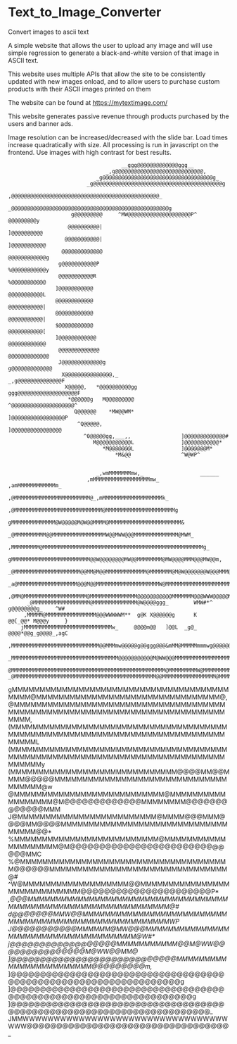 # Text_to_Image_Converter
Convert images to ascii text

A simple website that allows the user to upload any image and will use simple regression to generate 
a black-and-white version of that image in ASCII text.

This website uses multiple APIs that allow the site to be consistently updated with new images onload, 
and to allow users to purchase custom products with their ASCII images printed on them

The website can be found at https://mytextimage.com/ 

This website generates passive revenue through products purchased by the users and banner ads.

Image resolution can be increased/decreased with the slide bar. 
Load times increase quadratically with size. 
All processing is run in javascript on the frontend. 
Use images with high contrast for best results.



                                        __ggg@@@@@@@@@@@@@ggg__                                             
                                   _,g@@@@@@@@@@@@@@@@@@@@@@@@@@@@,                                         
                                _g@@@@@@@@@@@@@@@@@@@@@@@@@@@@@@@@@@@g_                                     
                             _g@@@@@@@@@@@@@@@@@@@@@@@@@@@@@@@@@@@@@@@@@g                                   
                           ,@@@@@@@@@@@@@@@@@@@@@@@@@@@@@@@@@@@@@@@@@@@@@@@_                                
                         _@@@@@@@@@@@@@@@@@@@@@@@@@@@@@@@@@@@@@@@@@@@@@@@@@@g                               
                        g@@@@@@@@@     ^MW@@@@@@@@@@@@@@@@@@@@P^     @@@@@@@@@y                             
                       @@@@@@@@@@|                                   ]@@@@@@@@@@                            
                      @@@@@@@@@@@|                                   ]@@@@@@@@@@@                           
                     @@@@@@@@@@@@@                                   @@@@@@@@@@@@g                          
                    g@@@@@@@@@@@P                                     %@@@@@@@@@@@y                         
                    @@@@@@@@@@@R                                       %@@@@@@@@@@@                         
                   ]@@@@@@@@@@@                                         @@@@@@@@@@@L                        
                   @@@@@@@@@@@@                                         @@@@@@@@@@@|                        
                   @@@@@@@@@@@@                                         @@@@@@@@@@@|                        
                   $@@@@@@@@@@@                                         @@@@@@@@@@@[                        
                   ]@@@@@@@@@@@@                                       @@@@@@@@@@@@                         
                    @@@@@@@@@@@@@                                     @@@@@@@@@@@@@                         
                    J@@@@@@@@@@@@@g                                 g@@@@@@@@@@@@@                          
                     X@@@@@@@@@@@@@@@,_                         _,g@@@@@@@@@@@@@@F                          
                      X@@@@@,   *@@@@@@@@@@gg             ggg@@@@@@@@@@@@@@@@@@@F                           
                       *@@@@@@g   M@@@@@@@@@              ^@@@@@@@@@@@@@@@@@@@@^                            
                         Q@@@@@@    *MW@@WM*               ]@@@@@@@@@@@@@@@@@P                              
                          ^Q@@@@@,                         ]@@@@@@@@@@@@@@@@                                
                            ^0@@@@@gg,___,,                ]@@@@@@@@@@@@@#                                  
                               M@@@@@@@@@@@L               ]@@@@@@@@@@@*                                    
                                  *M@@@@@@@L               ]@@@@@@@M*                                       
                                      *M&@@                ^W@WP^                                           
                                                                                                            

                                _,wmMMMMMMMmw,_                  ______                         
                             ,mMMMMMMMMMMMMMMMMMMmw_      ,amMMMMMMMMMMMMm_                     
                          ,@MMMMMMMMMMMMMMMMMMMMMMMM@_,mMMMMMMMMMMMMMMMMMMMk_                   
                        ,@MMMMMMMMMMMMMMMMMMMMMMMMMMMM@MMMMMMMMMMMMMMMMMMMMMMg                  
                       gMMMMMMMMMMMMMM@W@@@@@M@W@@MMMM@MMMMMMMMMMMMMMMMMMMMMMM&                 
                     _@MMMMMMMMMM@@MMMMMMMMMMMMMMMMMW@@MWW@@@MMMMMMMMMMMMMM@MWM_                
                    ,MMMMMMMMM@MMMMMMMMMMMMMMMMMMMMMMMMMMMMMMMMMMMMMMMMMMMMMMMMMMMg_            
                   gMMMMMMMMMMMMMMMMMMMMMMMMM@@W@@@@@@@@MW@@MMMMMMMM@MW@@@@MMM@@@MW@@m,         
                 _@MMMMMMMMMMMMMMMMMMMMM@@MM@M@@MMMMMMMMMMMMM@MMMMMMM@M@W@@@@@@@W@@@MMM@,       
              _a@MMMMMMMMMMMMMMMMMMM@@@M@@MMMMMMMMMMMMMMMMMMMMW@MMMMMMMMMMMMMMMMMMMMMMMMWg      
            ,@MM@MMMMMMMMMMMMMMMMMMMM@MMMMMMMMMMMMMMM@@@@@@@@@@@MMMMMMM@@@WWW@@@@@MWWW@@MMMg    
          _@MMMMMMMMMMMMMMMMMM@MMMMMMMMMMMMMM@W@@@@ggg_        WMW#*^     g@@@@@@@@g_    ^W#    
         ,MMMMM@MMMMMMMMMMMMMMMM@@@WWWWWM**  g@K X@@@@@@g      K         @@[_@@* M@@@y     }    
        jMMMMMMMMMMMMMMMMMMMMMMMMMMMMw_     @@@@m@@   ]@@L  _g@_        @@@@*@@g_g@@@@_,agC     
       ,MMMMMMMMMMMMMMMMMMMMMMMMMMMM@@MMMmw@@@@@g@@ggg@@@&mMM@MMMMMmmmwg@@@@@@@@@@MMMMMW*       
      _MMMMMMMMMMMMMMMMMMMMMMMMMMMMMMMMMM@@@@@@@@@@@M@WW@@@MMMMMMMMMMMMMMMMMMMMMMMMMMW          
      @MMMMMMMMMMMMMMMMMMMMMMMMMMMMMMMMMMMMMMMMMMMMMMMMM@MMMMMMMMMW@MMMMMMMMMM@MWW*^            
    _@MMMMMMMMMMMMMMMMMMMMMMMMMMMMMMMMMMMMMMMMMMMMM@@MMMMMMMMMMMMMMMMM@MMMMMMMMMg               
   gMMMMMMMMMMMMMMMMMMMMMMMMMMMMMMMMMMMMMMMMMMM@MMMMMMMMMMMMMMMMMMMMMMMMMMMMMMMMM@,             
  @MMMMMMMMMMMMMMMMMMMMMMMMMMMMMMMMMMMMMMMMMMMMMMMMMMMMMMMMMMMMMMMMMMMMMMMMMMMMMMMMM,           
 (MMMMMMMMMMMMMMMMMMMMMMMMMMMMMMMMMMMMMMMMMMMMMMMMMMMMMMMMMMMMMMMMMMMMMMMMMMMMMMMMMMML          
 (MMMMMMMMMMMMMMMMMMMMMMMMMMMMMMMMMMMMMMMMMMMMMMMMMMMMMMMMMMMMMMMMMMMMMMMMMMMMMMMMMMMMy         
 (MMMMMMMMMMMMMMMMMMMMMMMMMMMMMM@@@@MM@@MMMM@@@@@MMMMMMMMMMMMMMMMMMMMMMMMMMMMMMMMMMMMM@w        
  @MMMMMMMMMMMMMMMMMMMMMMMMMMM@MMMMMMMMMMMMMMMMMM@M@@@@@@@@@@@@@MMMMMMMM@@@@@@@@@@@@@MMM
  J@MMMMMMMMMMMMMMMMMMMMMMMMM@MMMM@@@MMM@@@@MM@@@@MMMMMMMMMMMMMMMMMMMMMMMMMMMMMMMMMMM@@*        
   %MMMMMMMMMMMMMMMMMMMMMMMMMM@MMMMMMMMMMMMMMMMMMMM@M@@@@@@@@@@@@@@@@@@@@@@@@@@@@@MMC           
    %@MMMMMMMMMMMMMMMMMMMMMMMMMMMMMMMMMMMMMM@@@@@@MMMMMMMMMMMMMMMMMMMMMMMMMMMMMMMM@#            
     ^W@MMMMMMMMMMMMMMMMMMM@@MMMMMMMMMMMMMMMMMMMMMMMMMMMMM@@@@@@@@@@@@@@@@@@@@@@P*              
      _,@@@MMMMMMMMMMMMMMMMMMMMMMMMMMMMMMMMMMMMMMMMMMMMMMMMMMMMMMMMMMMMMMMMM@#                  
     d@@@@@@@MMW@@MMMMMMMMMMMMMMMMMMMMMMMMMMMMMMMMMMMMMMMMMMMMMMMMMMMMMMMWP                     
     J@@@@@@@@@@@MMMMMM@MW@@@MMMMMMMMMMMMMMMMMMMMMMMMMMMMMMMMMMMMMM@W#*                         
     j@@@@@@@@@@@@@@@@@@MMMMMMMMMMM@@M@WW@@@@@@@@@@@@@@@M@WW@@MM@                               
     ]@@@@@@@@@@@@@@@@@@@@@@@@@@@@MMMMMMMMMMMMMMMMMMMMMMMM@@@@@@@@@m,_                          
     ]@@@@@@@@@@@@@@@@@@@@@@@@@@@@@@@@@@@@@@@@@@@@@@@@@@@@@@@@@@@@@@@@@g                        
     ]@@@@@@@@@@@@@@@@@@@@@@@@@@@@@@@@@@@@@@@@@@@@@@@@@@@@@@@@@@@@@@@@@@@g                      
     ]@@@@@@@@@@@@@@@@@@@@@@@@@@@@@@@@@@@@@@@@@@@@@@@@@@@@@@@@@@@@@@@@@@@@@@_                   
     JMMWWWWWWWWWWWWWWWWWWWWWWWWWWWWWWWWWWWW@@@@@@@@@@@@@@@@@@@@@@@@@@@@@@@@@@_                 
                                                                                              



